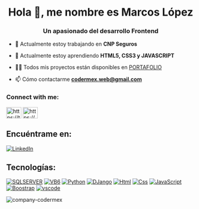 <h1 align="center">Hola 👋, me nombre es Marcos López</h1>
<h3 align="center">Un apasionado del desarrollo Frontend</h3>

- 🔭 Actualmente estoy trabajando en **CNP Seguros**

- 🌱 Actualmente estoy aprendiendo **HTML5, CSS3 y JAVASCRIPT**

- 👨‍💻 Todos mis proyectos están disponibles en [PORTAFOLIO](PORTAFOLIO)

- 📫 Cómo contactarme **codermex.web@gmail.com**

<h3 align="left">Connect with me:</h3>
<p align="left">
<a href="https://twitter.com/https://twitter.com/codermexdev" target="blank"><img align="center" src="https://raw.githubusercontent.com/rahuldkjain/github-profile-readme-generator/master/src/images/icons/Social/twitter.svg" alt="https://twitter.com/codermexdev" height="30" width="40" /></a>
<a href="https://discord.gg/https://discord.gg/BaSVSe5h" target="blank"><img align="center" src="https://raw.githubusercontent.com/rahuldkjain/github-profile-readme-generator/master/src/images/icons/Social/discord.svg" alt="https://discord.gg/BaSVSe5h" height="30" width="40" /></a>
</p>

## Encuéntrame en:
[![LinkedIn](https://img.shields.io/badge/LinkedIn-Marcos_Lopez-0077B5?style=for-the-badge&logo=linkedin&logoColor=white&labelColor=101010)](https://www.linkedin.com/in/marcos-antonio-lopez-561a69221/)
<br>
## Tecnologías:
[![SQLSERVER](https://img.shields.io/badge/SQLSERVER-FFFB00?style=for-the-badge&labelColor=101010)]()
[![VB6](https://img.shields.io/badge/vb6-white?style=for-the-badge&labelColor=000000)]()
[![Python](https://img.shields.io/badge/PYTHON-fddf68?style=for-the-badge&logo=labelColor=101010)]()
[![DJango](https://img.shields.io/badge/DJANGO-green?style=for-the-badge&labelColor=101010)]()
[![Html](https://img.shields.io/badge/HTML-FB6D04?style=for-the-badge&labelColor=101010)]()
[![Css](https://img.shields.io/badge/CSS-0453FB?style=for-the-badge&labelColor=101010)]()
[![JavaScript](https://img.shields.io/badge/JAVASCRIPT-yellow?style=for-the-badge&labelColor=101010)]()
[![Boostrap](https://img.shields.io/badge/BOOSTRAP-8304FB?style=for-the-badge&labelColor=101010)]()
[![vscode](https://img.shields.io/badge/VISUALCODE-098BC7?style=for-the-badge&labelColor=101010)]()

 


<p><img align="center" src="https://github-readme-stats.vercel.app/api/top-langs?username=company-codermex&show_icons=true&locale=en&layout=compact" alt="company-codermex" /></p>

